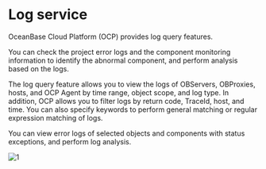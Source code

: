 # Log service

OceanBase Cloud Platform (OCP) provides log query features.

You can check the project error logs and the component monitoring information to identify the abnormal component, and perform analysis based on the logs.

The log query feature allows you to view the logs of OBServers, OBProxies, hosts, and OCP Agent by time range, object scope, and log type.
In addition, OCP allows you to filter logs by return code, TraceId, host, and time. You can also specify keywords to perform general matching or regular expression matching of logs.

You can view error logs of selected objects and components with status exceptions, and perform log analysis.

![1](https://obbusiness-private.oss-cn-shanghai.aliyuncs.com/doc/img/ocp/%E6%97%A5%E5%BF%97%E6%9F%A5%E8%AF%A2.png)
